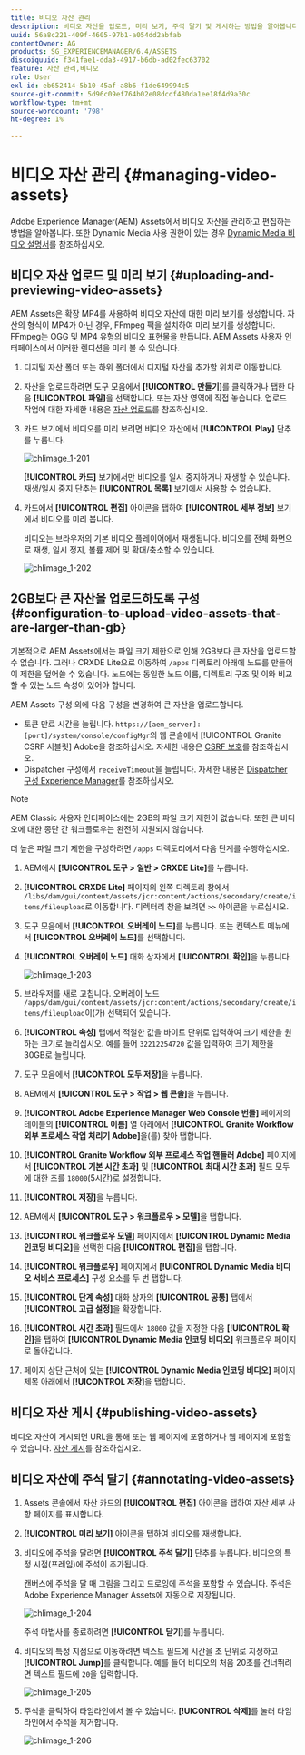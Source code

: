 ```yaml
---
title: 비디오 자산 관리
description: 비디오 자산을 업로드, 미리 보기, 주석 달기 및 게시하는 방법을 알아봅니다.
uuid: 56a8c221-409f-4605-97b1-a054dd2abfab
contentOwner: AG
products: SG_EXPERIENCEMANAGER/6.4/ASSETS
discoiquuid: f341fae1-dda3-4917-b6db-ad02fec63702
feature: 자산 관리,비디오
role: User
exl-id: eb652414-5b10-45af-a8b6-f1de649994c5
source-git-commit: 5d96c09ef764b02e08dcdf480da1ee18f4d9a30c
workflow-type: tm+mt
source-wordcount: '798'
ht-degree: 1%

---
```


# 비디오 자산 관리 {#managing-video-assets}

Adobe Experience Manager(AEM) Assets에서 비디오 자산을 관리하고 편집하는 방법을 알아봅니다. 또한 Dynamic Media 사용 권한이 있는 경우 [Dynamic Media 비디오 설명서](video.md)를 참조하십시오.

## 비디오 자산 업로드 및 미리 보기 {#uploading-and-previewing-video-assets}

AEM Assets은 확장 MP4를 사용하여 비디오 자산에 대한 미리 보기를 생성합니다. 자산의 형식이 MP4가 아닌 경우, FFmpeg 팩을 설치하여 미리 보기를 생성합니다. FFmpeg는 OGG 및 MP4 유형의 비디오 표현물을 만듭니다. AEM Assets 사용자 인터페이스에서 이러한 렌디션을 미리 볼 수 있습니다.

1. 디지털 자산 폴더 또는 하위 폴더에서 디지털 자산을 추가할 위치로 이동합니다.
1. 자산을 업로드하려면 도구 모음에서 **[!UICONTROL 만들기]**&#x200B;를 클릭하거나 탭한 다음 **[!UICONTROL 파일]**&#x200B;을 선택합니다. 또는 자산 영역에 직접 놓습니다. 업로드 작업에 대한 자세한 내용은 [자산 업로드](managing-assets-touch-ui.md#uploading-assets)를 참조하십시오.
1. 카드 보기에서 비디오를 미리 보려면 비디오 자산에서 **[!UICONTROL Play]** 단추를 누릅니다.

   ![chlimage_1-201](assets/chlimage_1-201.png)

   **[!UICONTROL 카드]** 보기에서만 비디오를 일시 중지하거나 재생할 수 있습니다. 재생/일시 중지 단추는 **[!UICONTROL 목록]** 보기에서 사용할 수 없습니다.

1. 카드에서 **[!UICONTROL 편집]** 아이콘을 탭하여 **[!UICONTROL 세부 정보]** 보기에서 비디오를 미리 봅니다.

   비디오는 브라우저의 기본 비디오 플레이어에서 재생됩니다. 비디오를 전체 화면으로 재생, 일시 정지, 볼륨 제어 및 확대/축소할 수 있습니다.

   ![chlimage_1-202](assets/chlimage_1-202.png)

## 2GB보다 큰 자산을 업로드하도록 구성 {#configuration-to-upload-video-assets-that-are-larger-than-gb}

기본적으로 AEM Assets에서는 파일 크기 제한으로 인해 2GB보다 큰 자산을 업로드할 수 없습니다. 그러나 CRXDE Lite으로 이동하여 `/apps` 디렉토리 아래에 노드를 만들어 이 제한을 덮어쓸 수 있습니다. 노드에는 동일한 노드 이름, 디렉토리 구조 및 이와 비교할 수 있는 노드 속성이 있어야 합니다.

AEM Assets 구성 외에 다음 구성을 변경하여 큰 자산을 업로드합니다.

* 토큰 만료 시간을 늘립니다. `https://[aem_server]:[port]/system/console/configMgr`의 웹 콘솔에서 [!UICONTROL Granite CSRF 서블릿] Adobe을 참조하십시오. 자세한 내용은 [CSRF 보호](/help/sites-developing/csrf-protection.md)를 참조하십시오.
* Dispatcher 구성에서 `receiveTimeout`을 늘립니다. 자세한 내용은 [Dispatcher 구성 Experience Manager](https://docs.adobe.com/content/help/en/experience-manager-dispatcher/using/configuring/dispatcher-configuration.html#renders-options)를 참조하십시오.

>[!NOTE]
>
>AEM Classic 사용자 인터페이스에는 2GB의 파일 크기 제한이 없습니다. 또한 큰 비디오에 대한 종단 간 워크플로우는 완전히 지원되지 않습니다.

더 높은 파일 크기 제한을 구성하려면 `/apps` 디렉토리에서 다음 단계를 수행하십시오.

1. AEM에서 **[!UICONTROL 도구 > 일반 > CRXDE Lite]**&#x200B;를 누릅니다.
1. **[!UICONTROL CRXDE Lite]** 페이지의 왼쪽 디렉토리 창에서 `/libs/dam/gui/content/assets/jcr:content/actions/secondary/create/items/fileupload`로 이동합니다. 디렉터리 창을 보려면 `>>` 아이콘을 누르십시오.
1. 도구 모음에서 **[!UICONTROL 오버레이 노드]**&#x200B;를 누릅니다. 또는 컨텍스트 메뉴에서 **[!UICONTROL 오버레이 노드]**&#x200B;를 선택합니다.
1. **[!UICONTROL 오버레이 노드]** 대화 상자에서 **[!UICONTROL 확인]**&#x200B;을 누릅니다.

   ![chlimage_1-203](assets/chlimage_1-203.png)

1. 브라우저를 새로 고칩니다. 오버레이 노드 `/apps/dam/gui/content/assets/jcr:content/actions/secondary/create/items/fileupload`이(가) 선택되어 있습니다.
1. **[!UICONTROL 속성]** 탭에서 적절한 값을 바이트 단위로 입력하여 크기 제한을 원하는 크기로 늘리십시오. 예를 들어 `32212254720` 값을 입력하여 크기 제한을 30GB로 늘립니다.

1. 도구 모음에서 **[!UICONTROL 모두 저장]**&#x200B;을 누릅니다.
1. AEM에서 **[!UICONTROL 도구 > 작업 > 웹 콘솔]**&#x200B;을 누릅니다.
1. **[!UICONTROL Adobe Experience Manager Web Console 번들]** 페이지의 테이블의 **[!UICONTROL 이름]** 열 아래에서 **[!UICONTROL Granite Workflow 외부 프로세스 작업 처리기 Adobe]**&#x200B;을(를) 찾아 탭합니다.
1. **[!UICONTROL Granite Workflow 외부 프로세스 작업 핸들러 Adobe]** 페이지에서 **[!UICONTROL 기본 시간 초과]** 및 **[!UICONTROL 최대 시간 초과]** 필드 모두에 대한 초를 `18000`(5시간)로 설정합니다.
1. **[!UICONTROL 저장]**&#x200B;을 누릅니다.
1. AEM에서 **[!UICONTROL 도구 > 워크플로우 > 모델]**&#x200B;을 탭합니다.
1. **[!UICONTROL 워크플로우 모델]** 페이지에서 **[!UICONTROL Dynamic Media 인코딩 비디오]**&#x200B;을 선택한 다음 **[!UICONTROL 편집]**&#x200B;을 탭합니다.
1. **[!UICONTROL 워크플로우]** 페이지에서 **[!UICONTROL Dynamic Media 비디오 서비스 프로세스]** 구성 요소를 두 번 탭합니다.
1. **[!UICONTROL 단계 속성]** 대화 상자의 **[!UICONTROL 공통]** 탭에서 **[!UICONTROL 고급 설정]**&#x200B;을 확장합니다.
1. **[!UICONTROL 시간 초과]** 필드에서 `18000` 값을 지정한 다음 **[!UICONTROL 확인]**&#x200B;을 탭하여 **[!UICONTROL Dynamic Media 인코딩 비디오]** 워크플로우 페이지로 돌아갑니다.
1. 페이지 상단 근처에 있는 **[!UICONTROL Dynamic Media 인코딩 비디오]** 페이지 제목 아래에서 **[!UICONTROL 저장]**&#x200B;을 탭합니다.

## 비디오 자산 게시 {#publishing-video-assets}

비디오 자산이 게시되면 URL을 통해 또는 웹 페이지에 포함하거나 웹 페이지에 포함할 수 있습니다. [자산 게시](publishing-dynamicmedia-assets.md)를 참조하십시오.

## 비디오 자산에 주석 달기 {#annotating-video-assets}

1. Assets 콘솔에서 자산 카드의 **[!UICONTROL 편집]** 아이콘을 탭하여 자산 세부 사항 페이지를 표시합니다.
1. **[!UICONTROL 미리 보기]** 아이콘을 탭하여 비디오를 재생합니다.
1. 비디오에 주석을 달려면 **[!UICONTROL 주석 달기]** 단추를 누릅니다. 비디오의 특정 시점(프레임)에 주석이 추가됩니다.

   캔버스에 주석을 달 때 그림을 그리고 드로잉에 주석을 포함할 수 있습니다. 주석은 Adobe Experience Manager Assets에 자동으로 저장됩니다.

   ![chlimage_1-204](assets/chlimage_1-204.png)

   주석 마법사를 종료하려면 **[!UICONTROL 닫기]**&#x200B;를 누릅니다.

1. 비디오의 특정 지점으로 이동하려면 텍스트 필드에 시간을 초 단위로 지정하고 **[!UICONTROL Jump]**&#x200B;를 클릭합니다. 예를 들어 비디오의 처음 20초를 건너뛰려면 텍스트 필드에 `20`을 입력합니다.

   ![chlimage_1-205](assets/chlimage_1-205.png)

1. 주석을 클릭하여 타임라인에서 볼 수 있습니다. **[!UICONTROL 삭제]**&#x200B;를 눌러 타임라인에서 주석을 제거합니다.

   ![chlimage_1-206](assets/chlimage_1-206.png)
